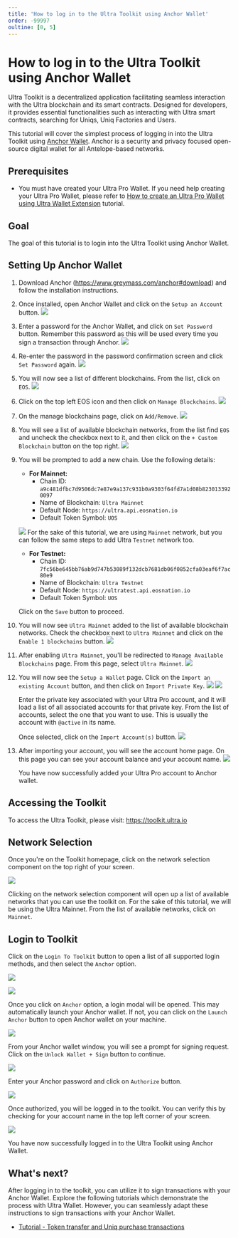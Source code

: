```yaml
---
title: 'How to log in to the Ultra Toolkit using Anchor Wallet'
order: -99997
oultine: [0, 5]
---
```


# How to log in to the Ultra Toolkit using Anchor Wallet

Ultra Toolkit is a decentralized application facilitating seamless interaction with the Ultra blockchain and its smart contracts. Designed for developers, it provides essential functionalities such as interacting with Ultra smart contracts, searching for Uniqs, Uniq Factories and Users.

This tutorial will cover the simplest process of logging in into the Ultra Toolkit using [Anchor Wallet](https://www.greymass.com/anchor).
Anchor is a security and privacy focused open-source digital wallet for all Antelope-based networks.

## Prerequisites

-   You must have created your Ultra Pro Wallet. If you need help creating your Ultra Pro Wallet, please refer to [How to create an Ultra Pro Wallet using Ultra Wallet Extension](../guides/how-to-create-ultra-pro-wallet-using-toolkit.md) tutorial.

## Goal

The goal of this tutorial is to login into the Ultra Toolkit using Anchor Wallet.

## Setting Up Anchor Wallet

1. Download Anchor (https://www.greymass.com/anchor#download) and follow the installation instructions.
2. Once installed, open Anchor Wallet and click on the `Setup an Account` button.
   ![](./images/anchor-wallet-setup-account.png)
3. Enter a password for the Anchor Wallet, and click on `Set Password` button. Remember this password as this will be used every time you sign a transaction through Anchor.
   ![](./images/anchor-wallet-set-pwd.png)
4. Re-enter the password in the password confirmation screen and click `Set Password` again.
   ![](./images/anchor-wallet-confirm-pwd.png)
5. You will now see a list of different blockchains. From the list, click on `EOS`.
   ![](./images/anchor-wallet-chains-page.png)
6. Click on the top left EOS icon and then click on `Manage Blockchains`.
   ![](./images/anchor-wallet-manage-chains.png)
7. On the manage blockchains page, click on `Add/Remove`.
   ![](./images/anchor-wallet-manage-add-remove.png)
8. You will see a list of available blockchain networks, from the list find `EOS` and uncheck the checkbox next to it, and then click on the `+ Custom Blockchain` button on the top right.
   ![](./images/anchor-wallet-uncheck-eos.png)
9. You will be prompted to add a new chain. Use the following details:

    - **For Mainnet:**
        - Chain ID: `a9c481dfbc7d9506dc7e87e9a137c931b0a9303f64fd7a1d08b8230133920097`
        - Name of Blockchain: `Ultra Mainnet`
        - Default Node: `https://ultra.api.eosnation.io`
        - Default Token Symbol: `UOS`

    ![](./images/anchor-wallet-add-new-chain.png)
    For the sake of this tutorial, we are using `Mainnet` network, but you can follow the same steps to add Ultra `Testnet` network too.

    - **For Testnet:**
        - Chain ID: `7fc56be645bb76ab9d747b53089f132dcb7681db06f0852cfa03eaf6f7ac80e9`
        - Name of Blockchain: `Ultra Testnet`
        - Default Node: `https://ultratest.api.eosnation.io`
        - Default Token Symbol: `UOS`

    Click on the `Save` button to proceed.

10. You will now see `Ultra Mainnet` added to the list of available blockchain networks. Check the checkbox next to `Ultra Mainnet` and click on the `Enable 1 blockchains` button.
    ![](./images/anchor-wallet-enable-chain.png)
11. After enabling `Ultra Mainnet`, you'll be redirected to `Manage Available Blockchains` page. From this page, select `Ultra Mainnet`.
    ![](./images/anchor-wallet-available-chains.png)
12. You will now see the `Setup a Wallet` page. Click on the `Import an existing Account` button, and then click on `Import Private Key`.
    ![](./images/anchor-wallet-import-account.png)
    ![](./images/anchor-wallet-import-pvt-key.png)

    Enter the private key associated with your Ultra Pro account, and it will load a list of all associated accounts for that private key. From the list of accounts, select the one that you want to use. This is usually the account with `@active` in its name.

    Once selected, click on the `Import Account(s)` button.
    ![](./images/anchor-wallet-import-pvt-key-pt2.png)

13. After importing your account, you will see the account home page. On this page you can see your account balance and your account name.
    ![](./images/anchor-wallet-account-imported.png)

    You have now successfully added your Ultra Pro account to Anchor wallet.

## Accessing the Toolkit

To access the Ultra Toolkit, please visit: https://toolkit.ultra.io

## Network Selection

Once you're on the Toolkit homepage, click on the network selection component on the top right of your screen.

![](../fundamentals/images/toolkit-network-selection.png)

Clicking on the network selection component will open up a list of available networks that you can use the toolkit on. For the sake of this tutorial, we will be using the Ultra Mainnet. From the list of available networks, click on `Mainnet`.

## Login to Toolkit

Click on the `Login To Toolkit` button to open a list of all supported login methods, and then select the `Anchor` option.

![](../fundamentals/images/toolkit-login-button.png)

![](./images/toolkit-login-options-anchor.png)

Once you click on `Anchor` option, a login modal will be opened. This may automatically launch your Anchor wallet. If not, you can click on the `Launch Anchor` button to open Anchor wallet on your machine.

![](./images/toolkit-login-anchor-prompt.png)

From your Anchor wallet window, you will see a prompt for signing request. Click on the `Unlock Wallet + Sign` button to continue.

![](./images/anchor-authorize-login.png)

Enter your Anchor password and click on `Authorize` button.

![](./images/anchor-authorize-login-pwd.png)

Once authorized, you will be logged in to the toolkit. You can verify this by checking for your account name in the top left corner of your screen.

![](./images/toolkit-login-account-name.png)

You have now successfully logged in to the Ultra Toolkit using Anchor Wallet.

## What's next?

After logging in to the toolkit, you can utilize it to sign transactions with your Anchor Wallet. Explore the following tutorials which demonstrate the process with Ultra Wallet. However, you can seamlessly adapt these instructions to sign transactions with your Anchor Wallet.

-   [Tutorial - Token transfer and Uniq purchase transactions](../fundamentals/tutorial-token-transfer-and-nft-purchase.md)
